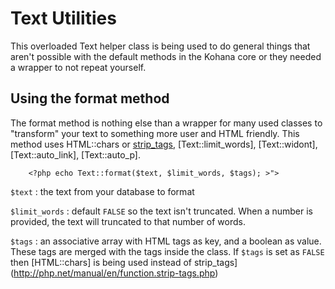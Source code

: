 # Text Utilities

This overloaded Text helper class is being used to do general things that aren't possible with the default methods in the Kohana core or they needed a wrapper to not repeat yourself.

## Using the format method

The format method is nothing else than a wrapper for many used classes to "transform" your text to something more user and HTML friendly. This method uses HTML::chars or [strip_tags](http://php.net/manual/en/function.strip-tags.php), [Text::limit_words], [Text::widont], [Text::auto_link], [Text::auto_p].

	    <?php echo Text::format($text, $limit_words, $tags); >">
	    
`$text`
: the text from your database to format

`$limit_words`
: default `FALSE` so the text isn't truncated. When a number is provided, the text will truncated to that number of words.

`$tags`
: an associative array with HTML tags as key, and a boolean as value. These tags are merged with the tags inside the class. If `$tags` is set as `FALSE` then [HTML::chars] is being used instead of strip_tags](http://php.net/manual/en/function.strip-tags.php)